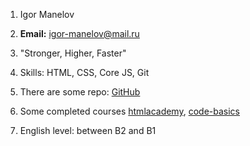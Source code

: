 1. Igor Manelov

2. __Email:__ igor-manelov@mail.ru

3. "Stronger, Higher, Faster"

4. Skills: HTML, CSS, Core JS, Git

5. There are some repo: [GitHub](https://github.com/HolyPawer)

6. Some completed courses [htmlacademy](https://htmlacademy.ru/profile/id803769), [code-basics](https://ru.code-basics.com/)

7. English level: between B2 and B1
